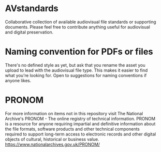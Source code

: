 # AVstandards
Collaborative collection of available audiovisual file standards or supporting documents. Please feel free to contribute anything useful for audiovisual and digital preservation.

# Naming convention for PDFs or files
There's no defined style as yet, but ask that you rename the asset you upload to lead with the audiovisual file type. This makes it easier to find what you're looking for. Open to suggestions for naming conventions if anyone likes.

# PRONOM
For more information on items not in this repository visit The National Archive's PRONOM - The online registry of technical information. PRONOM is a resource for anyone requiring impartial and definitive information about the file formats, software products and other technical components required to support long-term access to electronic records and other digital objects of cultural, historical or business value.  https://www.nationalarchives.gov.uk/PRONOM/
